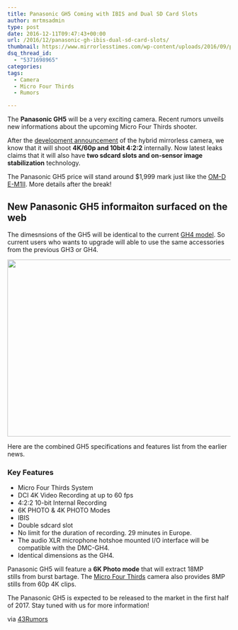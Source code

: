 ```yaml
---
title: Panasonic GH5 Coming with IBIS and Dual SD Card Slots
author: mrtmsadmin
type: post
date: 2016-12-11T09:47:43+00:00
url: /2016/12/panasonic-gh-ibis-dual-sd-card-slots/
thumbnail: https://www.mirrorlesstimes.com/wp-content/uploads/2016/09/panasonic-gh5-development.jpg
dsq_thread_id:
  - "5371698965"
categories:
tags:
  - Camera
  - Micro Four Thirds
  - Rumors

---
```

The **Panasonic GH5** will be a very exciting camera. Recent rumors unveils new informations about the upcoming Micro Four Thirds shooter.

After the [development announcement][1] of the hybrid mirrorless camera, we know that it will shoot **4K/60p and 10bit 4:2:2** internally. Now latest leaks claims that it will also have **two sdcard slots and on-sensor image stabilization** technology.

The Panasonic GH5 price will stand around $1,999 mark just like the <a href="http://amzn.to/2eS7NeC" target="_blank">OM-D E-M1II</a>. More details after the break!<!--more-->

## New Panasonic GH5 informaiton surfaced on the web

The dimesnsions of the GH5 will be identical to the current <a href="http://amzn.to/2gj04XG" target="_blank" rel="external nofollow">GH4 model</a>. So current users who wants to upgrade will able to use the same accessories from the previous GH3 or GH4.

[<img class="aligncenter size-full wp-image-729" src="https://i0.wp.com/www.mirrorlesstimes.com/wp-content/uploads/2016/11/panasonic-gh5-price.jpg?resize=600%2C400&#038;ssl=1" alt="" width="600" height="400" srcset="https://i0.wp.com/www.mirrorlesstimes.com/wp-content/uploads/2016/11/panasonic-gh5-price.jpg?w=950&ssl=1 950w, https://i0.wp.com/www.mirrorlesstimes.com/wp-content/uploads/2016/11/panasonic-gh5-price.jpg?resize=300%2C200&ssl=1 300w, https://i0.wp.com/www.mirrorlesstimes.com/wp-content/uploads/2016/11/panasonic-gh5-price.jpg?resize=768%2C512&ssl=1 768w" sizes="(max-width: 600px) 100vw, 600px" data-recalc-dims="1" />][2]

Here are the combined GH5 specifications and features list from the earlier news.

### Key Features

  * Micro Four Thirds System
  * DCI 4K Video Recording at up to 60 fps
  * 4:2:2 10-bit Internal Recording
  * 6K PHOTO & 4K PHOTO Modes
  * IBIS
  * Double sdcard slot
  * No limit for the duration of recording. 29 minutes in Europe.
  * The audio XLR microphone hotshoe mounted I/O interface will be compatible with the DMC-GH4.
  * Identical dimensions as the GH4.

Panasonic GH5 will feature a **6K Photo mode** that will extract 18MP stills from burst bartage. The [Micro Four Thirds][3] camera also provides 8MP stills from 60p 4K clips.

The Panasonic GH5 is expected to be released to the market in the first half of 2017. Stay tuned with us for more information!

via <a title="" href="http://www.43rumors.com/ft5-additional-gh5-info/" target="_blank" rel="external nofollow">43Rumors</a>

 [1]: https://www.mirrorlesstimes.com/2016/09/panasonic-gh5-development/
 [2]: https://i0.wp.com/www.mirrorlesstimes.com/wp-content/uploads/2016/11/panasonic-gh5-price.jpg?ssl=1
 [3]: https://www.mirrorlesstimes.com/tags/micro-four-thirds/